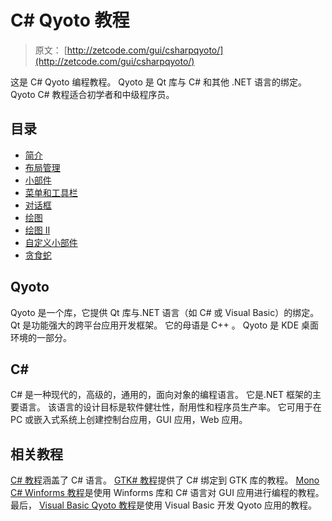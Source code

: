 # C# Qyoto 教程

> 原文： [http://zetcode.com/gui/csharpqyoto/](http://zetcode.com/gui/csharpqyoto/)

这是 C# Qyoto 编程教程。 Qyoto 是 Qt 库与 C# 和其他 .NET 语言的绑定。 Qyoto C# 教程适合初学者和中级程序员。

## 目录



*   [简介](introduction/)
*   [布局管理](layoutmanagement/)
*   [小部件](widgets/)
*   [菜单和工具栏](menustoolbars/)
*   [对话框](dialogs/)
*   [绘图](painting/)
*   [绘图 II](paintingII/)
*   [自定义小部件](customwidget/)
*   [贪食蛇](nibbles/)



## Qyoto

Qyoto 是一个库，它提供 Qt 库与.NET 语言（如 C# 或 Visual Basic）的绑定。 Qt 是功能强大的跨平台应用开发框架。 它的母语是 C++ 。 Qyoto 是 KDE 桌面环境的一部分。

## C# 

C# 是一种现代的，高级的，通用的，面向对象的编程语言。 它是.NET 框架的主要语言。 该语言的设计目标是软件健壮性，耐用性和程序员生产率。 它可用于在 PC 或嵌入式系统上创建控制台应用，GUI 应用，Web 应用。

## 相关教程

[C# 教程](/lang/csharp/)涵盖了 C# 语言。 [GTK# 教程](/gui/gtksharp/)提供了 C# 绑定到 GTK 库的教程。 [Mono C# Winforms 教程](/gui/csharpwinforms/)是使用 Winforms 库和 C# 语言对 GUI 应用进行编程的教程。 最后， [Visual Basic Qyoto 教程](/gui/vbqyoto/)是使用 Visual Basic 开发 Qyoto 应用的教程。